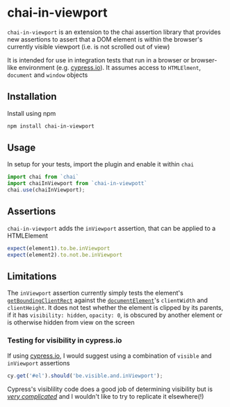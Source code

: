 # chai-in-viewport

`chai-in-viewport` is an extension to the chai assertion library that provides new assertions to 
assert that a DOM element is within the browser's currently visible viewport (i.e. is not scrolled
out of view)

It is intended for use in integration tests that run in a browser or browser-like environment (e.g.
[cypress.io](https://www.cypress.io/)). It assumes access to `HTMLElment`, `document` and
`window` objects

## Installation

Install using npm

```sh
npm install chai-in-viewport
```

## Usage

In setup for your tests, import the plugin and enable it within `chai`

```js
import chai from `chai`
import chaiInViewport from `chai-in-viewpott`
chai.use(chaiInViewport);
```

## Assertions

`chai-in-viewport` adds the `inViewport` assertion, that can be applied to a HTMLElement

```js
expect(element1).to.be.inViewport
expect(element2).to.not.be.inViewport
```

## Limitations

The `inViewport` assertion currently simply tests the element's
[`getBoundingClientRect`](https://developer.mozilla.org/en-US/docs/Web/API/Element/getBoundingClientRect)
against the [`documentElement`](https://developer.mozilla.org/en-US/docs/Web/API/Document/documentElement)'s
`clientWidth` and `clientHeight`. It does not test whether the element is clipped by its parents, if
it has `visibility: hidden`, `opacity: 0`, is obscured by another element or is otherwise hidden from
view on the screen

### Testing for visibility in cypress.io

If using [cypress.io](https://www.cypress.io/), I would suggest using a combination of
`visible` and `inViewport` assertions

```js
cy.get('#el').should('be.visible.and.inViewport');
```

Cypress's visiblility code does a good job of determining visibility but is [_very complicated_](https://github.com/cypress-io/cypress/blob/master/packages/driver/src/dom/visibility.coffee)
and I wouldn't like to try to replicate it elsewhere(!)
